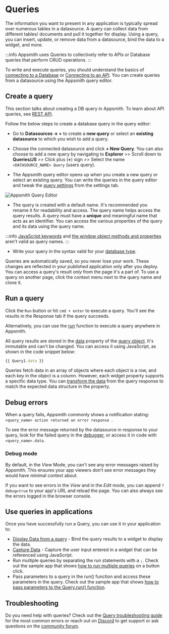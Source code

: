 # Queries

The information you want to present in any application is typically spread over numerous tables in a datasource. A query can collect data from different tables/ documents and pull it together for display. Using a query, you can insert, update, or remove data from a datasource, bind the data to a widget, and more.

:::info
Appsmith uses Queries to collectively refer to APIs or Database queries that perform CRUD operations.
:::

To write and execute queries, you should understand the basics of [connecting to a Database](/connect-data/reference/) or [Connecting to an API](/connect-data/reference/authenticated-api).  You can create queries from a datasource using the Appsmith query editor.


## Create a query

This section talks about creating a DB query in Appsmith. To learn about API queries, see [REST API](/connect-data/reference/rest-api).

Follow the below steps to create a database query in the query editor:

* Go to **Datasources → +** to create a **new query** or select an **existing datasource** to which you wish to add a query.


* Choose the connected datasource and click **+ New Query**. You can also choose to add a new query by navigating to **Explorer** >> Scroll down to **Queries/JS** >> Click plus (**+**) sign >> Select the name `<DATASOURCE_NAME> Query` (users query).


* The Appsmith query editor opens up when you create a new query or select an existing query. You can write the queries in the query editor and tweak the [query settings](/connect-data/reference/query-settings) from the settings tab.

![Appsmith Query Editor](/img/query_editor.png)

* The query is created with a default name. It's recommended you rename it for readability and access. The query name helps access the query results. A query must have a **unique** and meaningful name that acts as an identifier. You can access the various properties of the query and its data using the query name.

:::info
[JavaScript keywords](https://www.w3schools.com/js/js\_reserved.asp) and [the window object methods and properties](https://www.w3schools.com/jsref/obj\_window.asp) aren't valid as query names.
:::

* Write your query in the syntax valid for your [database type](/connect-data/reference/).

Queries are automatically saved, so you never lose your work. These changes are reflected in your *published* application only after you deploy. You can access a query's result *only* from the page it's a part of. To use a query on another page, click the context menu next to the query name and clone it.

## Run a query

Click the `Run` button or hit `cmd + enter` to execute a query. You'll see the results in the Response tab if the query succeeds.

 <VideoEmbed host="youtube" videoId="0xA7ChO7Rlk" title="Running a Query" caption="Running a Query"/>  

Alternatively, you can use the [run](/reference/appsmith-framework/query-object#run) function to execute a query anywhere in Appsmith.

All query results are stored in the [data](/reference/appsmith-framework/query-object#data) property of the [query object](/reference/appsmith-framework/query-object). It's immutable and can't be changed. You can access it using JavaScript, as shown in the code snippet below:

```javascript
{{ Query1.data }}
```

Queries fetch data in an array of objects where each object is a row, and each key in the object is a column. However, each widget property supports a specific data type. You can [transform the data](/core-concepts/data-access-and-binding/displaying-data-read#transform-data) from the query response to match the expected data structure in the property.

## Debug errors

When a query fails, Appsmith commonly shows a notification stating: `<query_name> action returned an error response `.

To see the error message returned by the datasource in response to your query, look for the failed query in the [debugger](/help-and-support/troubleshooting-guide/#using-the-linter-and-debugger), or access it in code with `<query_name>.data`.

### Debug mode

By default, in the *View* Mode, you can't see any error messages raised by Appsmith. This ensures your app viewers don’t see error messages they would have minimal context about. 

If you want to see errors in the *View* and in the *Edit* mode, you can append `?debug=true` to your app's URL and reload the page. You can also always see the errors logged in the browser console.

## Use queries in applications

Once you have successfully run a Query, you can use it in your application to:

* [Display Data from a query](/core-concepts/data-access-and-binding/displaying-data-read) - Bind the query results to a widget to display the data.
* [Capture Data](/core-concepts/data-access-and-binding/capturing-data-write) - Capture the user input entered in a widget that can be referenced using JavaScript.
* Run multiple queries by separating the run statements with a `;`. Check out the sample app that shows [how to run multiple queries](https://app.appsmith.com/applications/61e4fd98eb0501052b9fc476/pages/62ab7a7e84b91337251afd40) on a button click.
* Pass parameters to a query in the run() function and access these parameters in the query. Check out the sample app that shows [how to pass parameters to the Query.run() function](https://app.appsmith.com/applications/61e4fd98eb0501052b9fc476/pages/628e64d47901344ba8d2a584).

## Troubleshooting
Do you need help with queries? Check out the [Query troubleshooting guide](/help-and-support/troubleshooting-guide/query-errors) for the most common errors or reach out on [Discord](https://discord.com/invite/rBTTVJp) to get support or ask questions on the [community forum](https://community.appsmith.com/).

